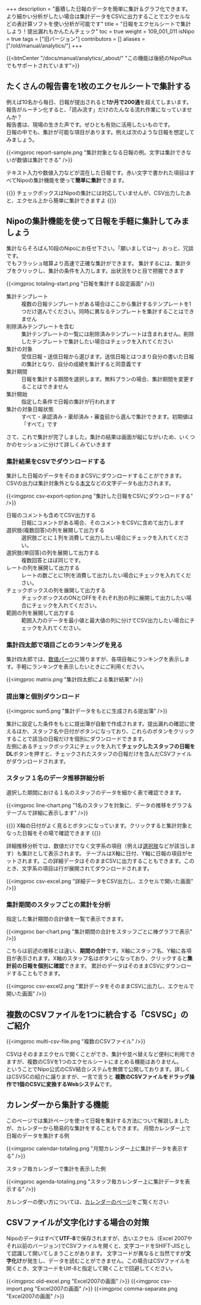 +++
description = "蓄積した日報のデータを簡単に集計＆グラフ化できます。より細かい分析がしたい場合は集計データをCSVに出力することでエクセルなどの表計算ソフトを使い分析が可能です"
title = "日報をエクセルシートで集計しよう！提出漏れもかんたんチェック"
toc = true
weight = 109_001_011
isNipo = true
tags = ["旧バージョン"]
contributors = []
aliases = ["/old/manual/analytics/"]
+++

{{<btnCenter "/docs/manual/analytics/_about/" "この機能は後続のNipoPlusでもサポートされています">}}

## たくさんの報告書を1枚のエクセルシートで集計する

例えば10名から毎日、日報が提出されると**1か月で200通**を超えてしまいます。報告がルーチン化すると、「読み流す」だけのたんなる流れ作業になっていませんか？  
報告書は、現場の生きた声です。ぜひとも有効に活用したいものです。  
日報の中でも、集計が可能な項目があります。例えば次のような日報を想定してみましょう。

{{<imgproc report-sample.png "集計対象となる日報の例。文字は集計できないが数値は集計できる" />}}

テキスト入力や数値入力などが混在した日報です。赤い文字で書かれた項目はすべてNipoの集計機能を使って**簡単に集計**できます。

{{<alice pos="left" icon="default">}}
チェックボックスはNipoの集計には対応していませんが、CSV出力したあと、エクセル上から簡単に集計できますよ
{{</alice>}}

## Nipoの集計機能を使って日報を手軽に集計してみましょう

集計ならそろばん10段のNipoにお任せ下さい。「願いましては〜」おっと、冗談です。  
でもフラッシュ暗算より高速で正確な集計ができます。
集計するには、集計タブをクリックし、集計の条件を入力します。出状況をひと目で把握できます

{{<imgproc totaling-start.png "日報を集計する設定画面" />}}

<dl class="basic">
  <dt>集計テンプレート</dt>
  <dd>複数の日報テンプレートがある場合はここから集計するテンプレートを1つだけ選んでください。同時に異なるテンプレートを集計することはできません</dd>
  <dt>削除済みテンプレートを含む</dt>
  <dd>集計テンプレートの一覧には削除済みテンプレートは含まれません。削除したテンプレートで集計したい場合はチェックを入れてください</dd>
  <dt>集計の対象</dt>
  <dd>受信日報・送信日報から選びます。送信日報とはつまり自分の書いた日報の集計となり、自分の成績を集計すると同意義です</dd>
  <dt>集計期間</dt>
  <dd>日報を集計する期間を選択します。無料プランの場合、集計期間を変更することはできません</dd>
  <dt>集計開始</dt>
  <dd>指定した条件で日報の集計が行われます</dd>
  <dt>集計の対象日報状態</dt>
  <dd>すべて・承認済み・棄却済み・審査前から選んで集計できます。初期値は「すべて」です</dd>
</dl>

さて、これで集計が完了しました。集計の結果は画面が縦にながいため、いくつかのセッションに分けて詳しくみていきます

### 集計結果をCSVでダウンロードする

集計した日報のデータをそのままCSVにダウンロードすることができます。CSVの出力は集計対象外となる[本文](/old/parts/textarea/)などの文字データも出力されます。

{{<imgproc csv-export-option.png "集計した日報をCSVにダウンロードする" />}}

<dl class="basic">
  <dt>日報のコメントも含めてCSV出力する</dt>
  <dd>日報にコメントがある場合、そのコメントをCSVに含めて出力します</dd>
  <dt>選択肢(複数回答)の列を展開して出力する</dt>
  <dd>
    選択肢ごとに１列を消費して出力したい場合にチェックを入れてください。
  </dd>
  <dt>選択肢(単回答)の列を展開して出力する</dt>
  <dd>
    複数回答とほぼ同じです。
  </dd>
  <dt>レートの列を展開して出力する</dt>
  <dd>
    レートの数ごとに1列を消費して出力したい場合にチェックを入れてください。
  </dd>
  <dt>チェックボックスの列を展開して出力する</dt>
  <dd>
    チェックボックスのONとOFFをそれぞれ別の列に展開して出力したい場合にチェックを入れてください。
  </dd>
  <dt>範囲の列を展開して出力する</dt>
  <dd>
    範囲入力のデータを最小値と最大値の列に分けてCSV出力したい場合にチェックを入れてください。
  </dd>
</dl>

### 集計四太郎で項目ごとのランキングを見る

集計四太郎では、[数値パーツ](/old/parts/math/)に限りますが、各項目毎にランキングを表示します。手軽にランキングを表示したいときにご利用ください。

{{<imgproc matrix.png "集計四太郎による集計結果" />}}

### 提出簿と個別ダウンロード

{{<imgproc sum5.png "集計データをもとに生成される提出簿" />}}

集計に設定した条件をもとに提出簿が自動で作成されます。提出漏れの確認に使えるほか、スタッフ名や日付がボタンになっており、これらのボタンをクリックすることで該当の日報だけを個別にダウンロードできます。  
左側にあるチェックボックスにチェックを入れて**チェックしたスタッフの日報をDL**ボタンを押すと、チェックされたスタッフの日報だけを含んだCSVファイルがダウンロードされます。

### スタッフ１名のデータ推移詳細分析

選択した期間における１名のスタッフのデータを細かく表で確認できます。

{{<imgproc line-chart.png "1名のスタッフを対象に、データの推移をグラフ＆テーブルで詳細に表示します" />}}

{{<alice pos="left" icon="default">}}
X軸の日付がよく見るとボタンになっています。クリックすると集計対象となった日報をその場で確認できます
{{</alice>}}

詳細推移分析では、数値だけでなく文字系の項目（例えば[選択肢](/old/parts/select/)などが該当します）も集計として表示されます。
テーブルはX軸に日付、Y軸に日報の項目がセットされます。この詳細データはそのままCSVに出力することもできます。このとき、文字系の項目は行が展開されてダウンロードされます。

{{<imgproc csv-excel.png "詳細データをCSV出力し、エクセルで開いた画面" />}}

### 集計期間のスタッフごとの累計を分析

指定した集計期間の合計値を一覧で表示できます。

{{<imgproc bar-chart.png "集計期間の合計をスタッフごとに棒グラフで表示" />}}

こちらは前述の推移とは違い、**期間の合計**です。X軸にスタッフ名、Y軸に各項目が表示されます。X軸のスタッフ名はボタンになっており、クリックすると**集計前の日報を個別に確認**できます。
累計のデータはそのままCSVにダウンロードすることもできます。

{{<imgproc csv-excel2.png "累計データをそのままCSVに出力し、エクセルで開いた画面" />}}

## 複数のCSVファイルを1つに統合する「CSVSC」のご紹介

{{<imgproc multi-csv-file.png "複数のCSVファイル" />}}

CSVはそのままエクセルで開くことができ、集計や並べ替えなど便利に利用できますが、複数のCSVを1つのエクセルシートにまとめる機能はありません。  
ということでNipo公式のCSV結合システムを無償で公開しております。詳しくはCSVSCの紹介に譲りますが、一言で言うと
**複数のCSVファイルをドラッグ操作で1個のCSVに変換するWebシステム**です。

## カレンダーから集計する機能

このページでは集計ページを使って日報を集計する方法について解説しましたが、カレンダーから簡易的な集計をすることもできます。
月間カレンダー上で日報のデータを集計する例

{{<imgproc calendar-totaling.png "月間カレンダー上に集計データを表示する" />}}

スタッフ毎カレンダーで集計を表示した例

{{<imgproc agenda-totaling.png "スタッフ毎カレンダー上に集計データを表示する" />}}

カレンダーの使い方については、[カレンダーのページ](/old/manual/calendar/)をご覧ください

## CSVファイルが文字化けする場合の対策

Nipoのデータはすべて**UTF-8**で保存されますが、古いエクセル（Excel 2007やそれ以前のバージョン)でCSVファイルを開くと、文字コードをSHIFT-JISとして認識して開いてしまうことがあります。
文字コードが異なると当然ですが**文字化け**が発生し、データを読むことができません。この場合はCSVファイルを開くとき、文字コードをUtf-8と指定して開くことで回避してください。

{{<imgproc old-excel.png "Excel2007の画面" />}}
{{<imgproc csv-import.png "Excel2007の画面" />}}
{{<imgproc comma-separate.png "Excel2007の画面" />}}
